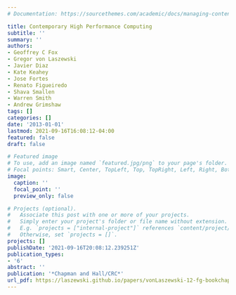```yaml
---
# Documentation: https://sourcethemes.com/academic/docs/managing-content/

title: Contemporary High Performance Computing
subtitle: ''
summary: ''
authors:
- Geoffrey C Fox
- Gregor von Laszewski
- Javier Diaz
- Kate Keahey
- Jose Fortes
- Renato Figueiredo
- Shava Smallen
- Warren Smith
- Andrew Grimshaw
tags: []
categories: []
date: '2013-01-01'
lastmod: 2021-09-16T16:08:12-04:00
featured: false
draft: false

# Featured image
# To use, add an image named `featured.jpg/png` to your page's folder.
# Focal points: Smart, Center, TopLeft, Top, TopRight, Left, Right, BottomLeft, Bottom, BottomRight.
image:
  caption: ''
  focal_point: ''
  preview_only: false

# Projects (optional).
#   Associate this post with one or more of your projects.
#   Simply enter your project's folder or file name without extension.
#   E.g. `projects = ["internal-project"]` references `content/project/deep-learning/index.md`.
#   Otherwise, set `projects = []`.
projects: []
publishDate: '2021-09-16T20:08:12.239251Z'
publication_types:
- '6'
abstract: ''
publication: '*Chapman and Hall/CRC*'
url_pdf: https://laszewski.github.io/papers/vonLaszewski-12-fg-bookchapter.pdf
---
```

